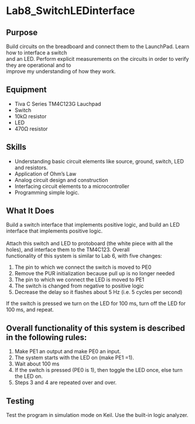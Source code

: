 # Lab8_SwitchLEDinterface

## Purpose

Build circuits on the breadboard and connect them to the LaunchPad. Learn how to interface a switch <br/>
and an LED. Perform explicit measurements on the circuits in order to verify they are operational and to <br/>
improve my understanding of how they work.<br/>

## Equipment

- Tiva C Series TM4C123G Lauchpad
- Switch
- 10kΩ resistor
- LED
- 470Ω resistor

## Skills

- Understanding basic circuit elements like source, ground, switch, LED and resistors.
- Application of Ohm’s Law
- Analog circuit design and construction
- Interfacing circuit elements to a microcontroller
- Programming simple logic.

## What It Does

Build a switch interface that implements positive logic, and build an LED interface that implements positive logic. <br/>  
Attach this switch and LED to protoboard (the white piece with all the holes), and interface them to the TM4C123. Overall <br/>
functionality of this system is similar to Lab 6, with five changes:<br/>

1. The pin to which we connect the switch is moved to PE0
2. Remove the PUR initialization because pull up is no longer needed
3. The pin to which we connect the LED is moved to PE1
4. The switch is changed from negative to positive logic
5. Decrease the delay so it flashes about 5 Hz (i.e. 5 cycles per second)

If the switch is pressed we turn on the LED for 100 ms, turn off the LED for 100 ms, and repeat.<br/>

## Overall functionality of this system is described in the following rules:<br/>

1. Make PE1 an output and make PE0 an input.
2. The system starts with the LED on (make PE1 =1).
3. Wait about 100 ms
4. If the switch is pressed (PE0 is 1), then toggle the LED once, else turn the LED on.
5. Steps 3 and 4 are repeated over and over.

## Testing

Test the program in simulation mode on Keil. Use the built-in logic analyzer. <br/>

